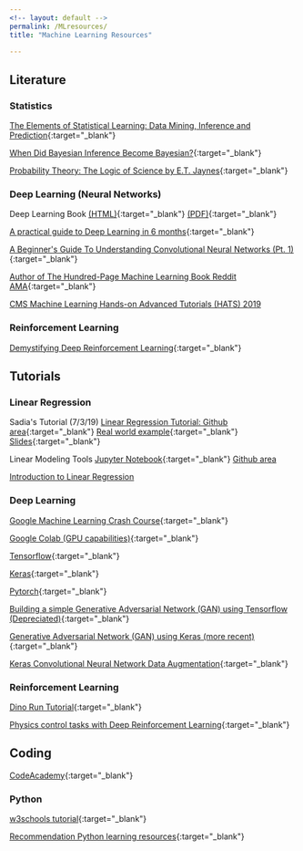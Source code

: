 ```yaml
---
<!-- layout: default -->
permalink: /MLresources/
title: "Machine Learning Resources"

---
```


## Literature

### Statistics
[The Elements of Statistical Learning: Data Mining, Inference and Prediction](../assets/texts/elements_of_stat_learning.pdf){:target="_blank"}


[When Did Bayesian Inference Become Bayesian?](../assets/texts/history_bayes.pdf){:target="_blank"}

[Probability Theory: The Logic of Science by E.T. Jaynes](../assets/texts/JaynesProbabilityTheory.pdf){:target="_blank"}


### Deep Learning (Neural Networks)
Deep Learning Book [(HTML)](https://www.deeplearningbook.org/){:target="_blank"} [(PDF)](https://github.com/janishar/mit-deep-learning-book-pdf){:target="_blank"}

[A practical guide to Deep Learning in 6 months](https://blog.paperspace.com/a-practical-guide-to-deep-learning-in-6-months/){:target="_blank"}

[A Beginner's Guide To Understanding Convolutional Neural Networks (Pt. 1)](https://adeshpande3.github.io/adeshpande3.github.io/A-Beginner's-Guide-To-Understanding-Convolutional-Neural-Networks/){:target="_blank"}


[Author of The Hundred-Page Machine Learning Book Reddit AMA](https://www.reddit.com/r/IAmA/comments/aknzs8/im_andriy_burkov_the_author_of_the_amazon/?st=JRHBQ8NC&sh=7b2c9287){:target="_blank"}

[CMS Machine Learning Hands-on Advanced Tutorials (HATS) 2019](../assets/tutorials/MLHATS2019_31May2019.pdf)

### Reinforcement Learning
[Demystifying Deep Reinforcement Learning](https://www.intel.ai/demystifying-deep-reinforcement-learning/#gs.igbl8o){:target="_blank"}



## Tutorials

### Linear Regression
Sadia's Tutorial (7/3/19) [Linear Regression Tutorial: Github area](https://github.com/skhalil/DataScience/blob/master/Regression/LinearRegressionTutorial/linearRegIntro.ipynb){:target="_blank"} [Real world example](https://github.com/skhalil/DataScience/blob/master/Regression/LinearRegressionTutorial/linearRegSklearn.ipynb){:target="_blank"} [Slides](../assets/pwrpts_summer19/LinearRegressionTutorial.pdf){:target="_blank"}

Linear Modeling Tools [Jupyter Notebook](http://theenglishtea.company/reading-data-from-file/){:target="_blank"} [Github area](https://github.com/skhalil/DataScience/blob/master/Regression/regression_sklearn.py)

[Introduction to Linear Regression](http://theenglishtea.company/wp-content/uploads/2019/06/Linear-Regression-Talk.pdf)

### Deep Learning
[Google Machine Learning Crash Course](https://developers.google.com/machine-learning/crash-course/){:target="_blank"}

[Google Colab (GPU capabilities)](https://colab.research.google.com/notebooks/welcome.ipynb#scrollTo=P-H6Lw1vyNNd){:target="_blank"}

[Tensorflow](https://www.tensorflow.org/tutorials){:target="_blank"}

[Keras](https://www.datacamp.com/community/tutorials/deep-learning-python){:target="_blank"}

[Pytorch](https://pytorch.org/tutorials/){:target="_blank"}

[Building a simple Generative Adversarial Network (GAN) using Tensorflow (Depreciated)](https://blog.paperspace.com/implementing-gans-in-tensorflow/){:target="_blank"}

[Generative Adversarial Network (GAN) using Keras (more recent)](https://medium.com/datadriveninvestor/generative-adversarial-network-gan-using-keras-ce1c05cfdfd3​){:target="_blank"}

[Keras Convolutional Neural Network Data Augmentation](https://developers.google.com/machine-learning/crash-course/){:target="_blank"}



### Reinforcement Learning
[Dino Run Tutorial](https://github.com/Paperspace/DinoRunTutorial){:target="_blank"}

[Physics control tasks with Deep Reinforcement Learning](https://blog.paperspace.com/physics-control-tasks-with-deep-reinforcement-learning/){:target="_blank"}

## Coding
[CodeAcademy](https://www.codecademy.com/){:target="_blank"}

### Python
[w3schools tutorial](https://www.w3schools.com/PYTHON/default.asp){:target="_blank"}

[Recommendation Python learning resources](https://forums.fast.ai/t/recommended-python-learning-resources/26888){:target="_blank"}